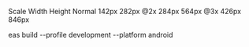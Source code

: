 Scale Width Height
Normal 142px 282px
@2x 284px 564px
@3x 426px 846px

eas build --profile development --platform android
